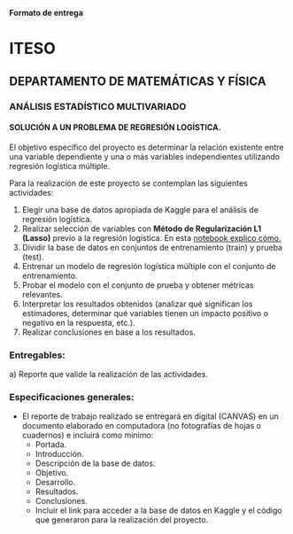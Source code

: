 **Formato de entrega**

# ITESO
## DEPARTAMENTO DE MATEMÁTICAS Y FÍSICA

### ANÁLISIS ESTADÍSTICO MULTIVARIADO
#### SOLUCIÓN A UN PROBLEMA DE REGRESIÓN LOGÍSTICA.

El objetivo específico del proyecto es determinar la relación existente entre una variable dependiente y una o más variables independientes utilizando regresión logística múltiple.

Para la realización de este proyecto se contemplan las siguientes actividades:

1. Elegir una base de datos apropiada de Kaggle para el análisis de regresión logística.
2. Realizar selección de variables con **Método de Regularización L1 (Lasso)** previo a la regresión logística. En esta [notebook explico cómo.](https://github.com/jealcalat/AEM-ITESO/blob/main/tema_3/3.4_regresion_logistica.ipynb)
3. Dividir la base de datos en conjuntos de entrenamiento (train) y prueba (test).
4. Entrenar un modelo de regresión logística múltiple con el conjunto de entrenamiento.
5. Probar el modelo con el conjunto de prueba y obtener métricas relevantes.
6. Interpretar los resultados obtenidos (analizar qué significan los estimadores, determinar qué variables tienen un impacto positivo o negativo en la respuesta, etc.).
7. Realizar conclusiones en base a los resultados.

### Entregables:
a) Reporte que valide la realización de las actividades.

### Especificaciones generales:

- El reporte de trabajo realizado se entregará en digital (CANVAS) en un documento elaborado en computadora (no fotografías de hojas o cuadernos) e incluirá como mínimo:
  - Portada.
  - Introducción.
  - Descripción de la base de datos.
  - Objetivo.
  - Desarrollo.
  - Resultados.
  - Conclusiones.
  - Incluir el link para acceder a la base de datos en Kaggle y el código que generaron para la realización del proyecto.
